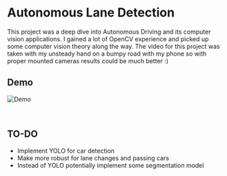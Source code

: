 # Autonomous Lane Detection
This project was a deep dive into Autonomous Driving and its computer vision applications. I gained a lot of OpenCV experience and picked up some computer vision theory along the way. The video for this project was taken with my unsteady hand on a bumpy road with my phone so with proper mounted cameras results could be much better :)

## Demo
![Demo](assets/video_gif.gif)

<br>

## TO-DO
- Implement YOLO for car detection
- Make more robust for lane changes and passing cars
- Instead of YOLO potentially implement some segmentation model
